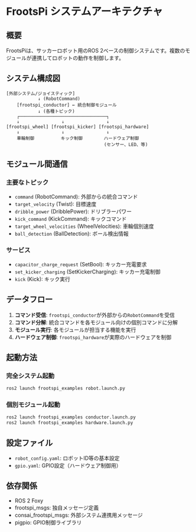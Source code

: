 # FrootsPi システムアーキテクチャ

## 概要

FrootsPiは、サッカーロボット用のROS 2ベースの制御システムです。複数のモジュールが連携してロボットの動作を制御します。

## システム構成図

```
[外部システム/ジョイスティック]
            ↓ (RobotCommand)
    [frootspi_conductor] ← 統合制御モジュール
            ↓ (各種トピック)
    ┌─────────────────────────────────┐
    ↓                ↓                ↓
[frootspi_wheel] [frootspi_kicker] [frootspi_hardware]
    ↓                ↓                ↓
    車輪制御          キック制御        ハードウェア制御
                                     (センサー、LED、等)
```

## モジュール間通信

### 主要なトピック

- `command` (RobotCommand): 外部からの統合コマンド
- `target_velocity` (Twist): 目標速度
- `dribble_power` (DribblePower): ドリブラーパワー
- `kick_command` (KickCommand): キックコマンド
- `target_wheel_velocities` (WheelVelocities): 車輪個別速度
- `ball_detection` (BallDetection): ボール検出情報

### サービス

- `capacitor_charge_request` (SetBool): キッカー充電要求
- `set_kicker_charging` (SetKickerCharging): キッカー充電制御
- `kick` (Kick): キック実行

## データフロー

1. **コマンド受信**: `frootspi_conductor`が外部からの`RobotCommand`を受信
2. **コマンド分解**: 統合コマンドを各モジュール向けの個別コマンドに分解
3. **モジュール実行**: 各モジュールが担当する機能を実行
4. **ハードウェア制御**: `frootspi_hardware`が実際のハードウェアを制御

## 起動方法

### 完全システム起動
```bash
ros2 launch frootspi_examples robot.launch.py
```

### 個別モジュール起動
```bash
ros2 launch frootspi_examples conductor.launch.py
ros2 launch frootspi_examples hardware.launch.py
```

## 設定ファイル

- `robot_config.yaml`: ロボットID等の基本設定
- `gpio.yaml`: GPIO設定（ハードウェア制御用）

## 依存関係

- ROS 2 Foxy
- frootspi_msgs: 独自メッセージ定義
- consai_frootspi_msgs: 外部システム連携用メッセージ
- pigpio: GPIO制御ライブラリ